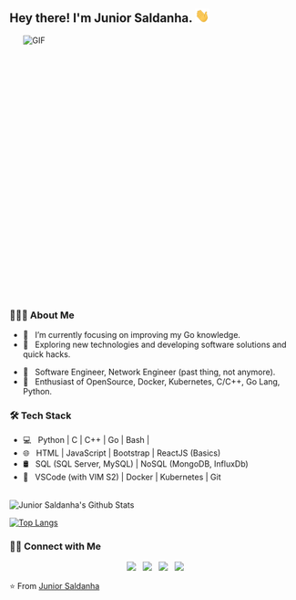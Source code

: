 <h2> Hey there! I'm Junior Saldanha. <img src="https://github.com/devSouvik/devSouvik/raw/master/Hi.gif" width="25"></h2>
<!---<img align="right" alt="GIF" src="https://raw.githubusercontent.com/devSouvik/devSouvik/master/gif3.gif" width="500"/>--->
<img align="right" alt="GIF" src="https://media.giphy.com/media/LmNwrBhejkK9EFP504/source.gif" width="480" height="480" frameBorder="0" class="giphy-embed"></img>

<h3> 👨🏻‍💻 About Me </h3>

- 🔭 &nbsp; I’m currently focusing on improving my Go knowledge.
- 🤔 &nbsp; Exploring new technologies and developing software solutions and quick hacks.
<!-- - 🎓 &nbsp; Studying Computer Science, computer programming and Mathematics. -->
- 💼 &nbsp; Software Engineer, Network Engineer (past thing, not anymore).
- 🌱 &nbsp; Enthusiast of OpenSource, Docker, Kubernetes, C/C++, Go Lang, Python.
<h3>🛠 Tech Stack</h3>

- 💻 &nbsp; Python | C | C++ | Go | Bash |
- 🌐 &nbsp; HTML | JavaScript | Bootstrap | ReactJS (Basics)
- 🛢 &nbsp; SQL (SQL Server, MySQL) | NoSQL (MongoDB, InfluxDb)
- 🔧 &nbsp; VSCode (with VIM S2) | Docker | Kubernetes | Git
<!-- - 🖥 &nbsp; Adobe Xd | Illustrator | Photoshop | OpenShot -->

<br>


<img align="center" src="https://github-readme-stats.vercel.app/api?username=juniorsaldanha&include_all_commits=true&count_private=true&show_icons=true&line_height=20&title_color=7A7ADB&icon_color=2234AE&text_color=D3D3D3&bg_color=0,000000,130F40" alt="Junior Saldanha's Github Stats">

</br>

[![Top Langs](https://github-readme-stats.vercel.app/api/top-langs/?username=devSouvik&layout=compact&text_color=daf7dc&bg_color=151515)](https://github.com/juniorsaldanha/github-readme-stats)


<h3> 🤝🏻 Connect with Me </h3>

<p align="center">
&nbsp; <a href="https://x/umsaldanha" target="_blank" rel="noopener noreferrer"><img src="https://img.icons8.com/plasticine/100/000000/twitter.png" width="50" /></a>  
&nbsp; <a href="https://www.instagram.com/umsaldanha/" target="_blank" rel="noopener noreferrer"><img src="https://img.icons8.com/plasticine/100/000000/instagram-new.png" width="50" /></a>  
&nbsp; <a href="https://www.linkedin.com/in/umsaldanha/" target="_blank" rel="noopener noreferrer"><img src="https://img.icons8.com/plasticine/100/000000/linkedin.png" width="50" /></a>
&nbsp; <a href="mailto:umsaldanha@gmail.com" target="_blank" rel="noopener noreferrer"><img src="https://img.icons8.com/plasticine/100/000000/gmail.png"  width="50" /></a>
</p>

⭐️ From [Junior Saldanha](https://github.com/juniorsaldanha)
